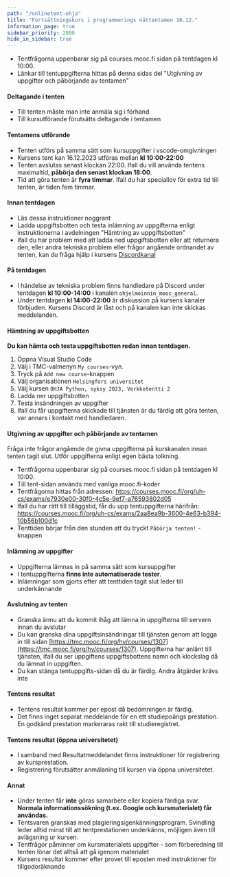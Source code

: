 ```yaml
---
path: "/onlinetent-ohja"
title: "Fortsättningskurs i programmerings nättentamen 16.12."
information_page: true
sidebar_priority: 2800
hide_in_sidebar: true
---
```


<!--# Ohjelmoinnin jatkokurssi-->

* Tentfrågorna uppenbarar sig på courses.mooc.fi sidan på tentdagen kl 10:00.
* Länkar till tentuppgifterna hittas på denna sidas del "Utgivning av uppgifter och påbörjande av tentamen"

#### Deltagande i tenten

* Till tenten måste man inte anmäla sig i förhand
* Till kursutförande förutsätts deltagande i tentamen

#### Tentamens utförande

* Tenten utförs på samma sätt som kursuppgifter i vscode-omgivningen
* Kursens tent kan 16.12.2023 utföras mellan **kl 10:00-22:00**
* Tenten avslutas senast klockan 22:00. Ifall du vill använda tentens maximaltid, **påbörja den senast klockan 18:00**.
* Tid att göra tenten är **fyra timmar**. Ifall du har speciallov för extra tid till tenten, är tiden fem timmar.

#### Innan tentdagen

* Läs dessa instruktioner noggrant
* Ladda uppgiftsbotten och testa inlämning av uppgifterna enligt instruktionerna i avdelningen "Hämtning av uppgiftsbotten"
* Ifall du har problem med att ladda ned uppgiftsbotten eller att returnera den, eller andra tekniska problem eller frågor angående ordnandet av tenten, kan du fråga hjälp i kursens [Discordkanal](https://study.cs.helsinki.fi/discord/join/ohjelmoinnin_mooc)

#### På tentdagen

* I händelse av tekniska problem finns handledare på Discord under tentdagen **kl 10:00-14:00** i kanalen `ohjelmoinnin_mooc_general`.
* Under tentdagen **kl 14:00-22:00** är diskussion på kursens kanaler förbjuden. Kursens Discord är låst och på kanalen kan inte skickas meddelanden.

#### Hämtning av uppgiftsbotten

**Du kan hämta och testa uppgiftsbotten redan innan tentdagen.**

1. Öppna Visual Studio Code
2. Välj i TMC-valmenyn `My courses`-vyn.
3. Tryck på `Add new course`-knappen
4. Välj organisationen `Helsingfors universitet`
5. Välj kursen `OHJA Python, syksy 2023, Verkkotentti 2`
6. Ladda ner uppgiftsbotten
7. Testa insändningen av uppgifter
8. Ifall du får uppgifterna skickade till tjänsten är du färdig att göra tenten, var annars i kontakt med handledaren.

#### Utgivning av uppgifter och påbörjande av tentamen

<notice>
Fråga inte frågor angående de givna uppgifterna på kurskanalen innan tenten tagit slut. Utför uppgifterna enligt egen bästa tolkning.
</notice>

* Tentfrågorna uppenbarar sig på courses.mooc.fi sidan på tentdagen kl 10:00.
* Till tent-sidan används med vanliga mooc.fi-koder
* Tentfrågorna hittas från adressen: <a href="https://courses.mooc.fi/org/uh-cs/exams/e7930e00-30f0-4c5e-9ef7-a76593802d05">https://courses.mooc.fi/org/uh-cs/exams/e7930e00-30f0-4c5e-9ef7-a76593802d05</a>
* Ifall du har rätt till tilläggstid, får du upp tentuppgifterna härifrån: <a href="https://courses.mooc.fi/org/uh-cs/exams/2aa8ea9b-3600-4e63-b394-10b56b100d1c">https://courses.mooc.fi/org/uh-cs/exams/2aa8ea9b-3600-4e63-b394-10b56b100d1c</a>
* Tenttiden börjar från den stunden att du tryckt `Påbörja tenten!` -knappen


#### Inlämning av uppgifter

* Uppgifterna lämnas in på samma sätt som kursuppgifter
* I tentuppgifterna **finns inte automatiserade tester**.
* Inlämningar som gjorts efter att tenttiden tagit slut leder till underkännande

#### Avslutning av tenten

* Granska ännu att du kommit ihåg att lämna in uppgifterna till servern innan du avslutar
* Du kan granska dina uppgiftsinsändningar till tjänsten genom att logga in till sidan [https://tmc.mooc.fi/org/hy/courses/1307](https://tmc.mooc.fi/org/hy/courses/1307). Uppgifterna har anlänt till tjänsten, ifall du ser uppgiftens uppgiftsbottens namn och klockslag då du lämnat in uppgiften.
* Du kan stänga tentuppgifts-sidan då du är färdig. Andra åtgärder krävs inte

#### Tentens resultat

* Tentens resultat kommer per epost då bedömningen är färdig.
* Det finns inget separat meddelande för en ett studiepoängs prestation. En godkänd prestation markeraras rakt till studieregistret.

#### Tentens resultat (öppna universitetet)

* I samband med Resultatmeddelandet finns instruktioner för registrering av kursprestation.
* Registrering förutsätter anmälaning till kursen via öppna universitetet.

#### Annat

* Under tenten får **inte** göras samarbete eller kopiera färdiga svar. **Normala informationssökning (t.ex. Google och kursmaterialet) får användas.**
* Tentsvaren granskas med plagieringsigenkänningsprogram. Svindling leder alltid minst till att tentprestationen underkänns, möjligen även till avlägsning ur kursen.
* Tentfrågor påminner om kursmaterialets uppgifter - som förberedning till tenten lönar det alltså att gå igenom materialet
* Kursens resultat kommer efter provet till eposten med instruktioner för tillgodoräknande
